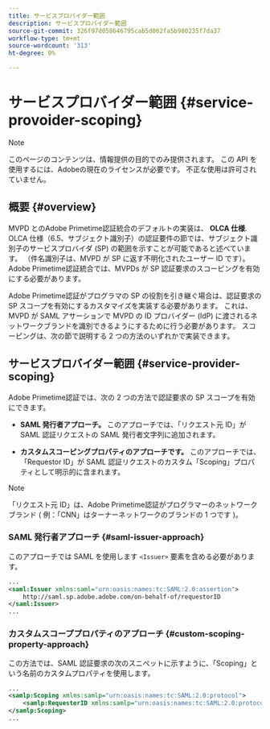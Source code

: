 ```yaml
---
title: サービスプロバイダー範囲
description: サービスプロバイダー範囲
source-git-commit: 326f97d058646795cab5d062fa5b980235f7da37
workflow-type: tm+mt
source-wordcount: '313'
ht-degree: 0%

---
```



# サービスプロバイダー範囲 {#service-provoider-scoping}

>[!NOTE]
>
>このページのコンテンツは、情報提供の目的でのみ提供されます。 この API を使用するには、Adobeの現在のライセンスが必要です。 不正な使用は許可されていません。

## 概要 {#overview}

MVPD とのAdobe Primetime認証統合のデフォルトの実装は、 **OLCA 仕様**. OLCA 仕様（6.5、サブジェクト識別子）の認証要件の節では、サブジェクト識別子のサービスプロバイダ (SP) の範囲を示すことが可能であると述べています。 （件名識別子は、MVPD が SP に返す不明化されたユーザー ID です）。  Adobe Primetime認証統合では、MVPDs が SP 認証要求のスコーピングを有効にする必要があります。

Adobe Primetime認証がプログラマの SP の役割を引き継ぐ場合は、認証要求の SP スコープを有効にするカスタマイズを実装する必要があります。  これは、MVPD が SAML アサーションで MVPD の ID プロバイダー (IdP) に渡されるネットワークブランドを識別できるようにするために行う必要があります。  スコーピングは、次の節で説明する 2 つの方法のいずれかで実装できます。

## サービスプロバイダー範囲 {#service-provider-scoping}

Adobe Primetime認証では、次の 2 つの方法で認証要求の SP スコープを有効にできます。

* **SAML 発行者アプローチ。**  このアプローチでは、「リクエスト元 ID」が SAML 認証リクエストの SAML 発行者文字列に追加されます。

* **カスタムスコーピングプロパティのアプローチです。**  このアプローチでは、「Requestor ID」が SAML 認証リクエストのカスタム「Scoping」プロパティとして明示的に含まれます。

>[!NOTE]
>
>「リクエスト元 ID」は、Adobe Primetime認証がプログラマーのネットワークブランド ( 例：「CNN」はターナーネットワークのブランドの 1 つです )。

### SAML 発行者アプローチ {#saml-issuer-approach}

このアプローチでは SAML を使用します `<Issuer>` 要素を含める必要があります。

```xml
...
<saml:Issuer xmlns:saml="urn:oasis:names:tc:SAML:2.0:assertion">
    http://saml.sp.adobe.adobe.com/on-behalf-of/requestorID
</saml:Issuer>
...
```

### カスタムスコーププロパティのアプローチ {#custom-scoping-property-approach}

この方法では、SAML 認証要求の次のスニペットに示すように、「Scoping」という名前のカスタムプロパティを使用します。

```xml
...
<samlp:Scoping xmlns:samlp="urn:oasis:names:tc:SAML:2.0:protocol">
    <samlp:RequesterID xmlns:samlp="urn:oasis:names:tc:SAML:2.0:protocol">requestorID</samlp:RequesterID>
</samlp:Scoping>
...
```

<!--
>[!RELATEDINFORMATION]
>* [MVPD Authentication](/help/authentication/authn-usecase.md)
>* **OLCA Specification**
-->